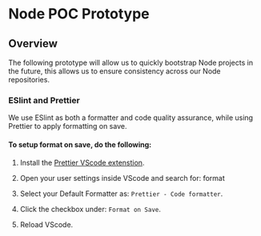# Node POC Prototype

## Overview

The following prototype will allow us to quickly bootstrap Node projects in the future, this allows us to ensure consistency across our Node repositories.


### ESlint and Prettier

We use ESlint as both a formatter and code quality assurance, while using Prettier to apply formatting on save.

#### To setup format on save, do the following:

1. Install the [Prettier VScode extenstion](https://marketplace.visualstudio.com/items?itemName=esbenp.prettier-vscode).

2. Open your user settings inside VScode and search for: format

3. Select your Default Formatter as: `Prettier - Code formatter`. 

4. Click the checkbox under: `Format on Save`.

5. Reload VScode.

